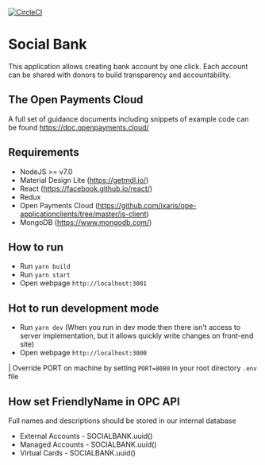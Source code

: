 [![CircleCI](https://circleci.com/gh/sbidolach/socialbank/tree/master.svg?style=svg&circle-token=d1c3483a5035420a95bcf103fd40d19a53df7a78)](https://circleci.com/gh/sbidolach/socialbank/tree/master)

# Social Bank

This application allows creating bank account by one click. Each account can be shared with donors to build transparency and accountability.

## The Open Payments Cloud

A full set of guidance documents including snippets of example code can be found https://doc.openpayments.cloud/

## Requirements

* NodeJS >= v7.0
* Material Design Lite (https://getmdl.io/)
* React (https://facebook.github.io/react/)
* Redux
* Open Payments Cloud (https://github.com/ixaris/ope-applicationclients/tree/master/js-client)
* MongoDB (https://www.mongodb.com/)

## How to run

* Run `yarn build`
* Run `yarn start`
* Open webpage `http://localhost:3001`

## Hot to run development mode

* Run `yarn dev` (When you run in dev mode then there isn't access to server implementation, but it allows quickly write changes on front-end site)
* Open webpage `http://localhost:3000`

| Override PORT on machine by setting ```PORT=8080``` in your root directory ```.env``` file

## How set FriendlyName in OPC API

Full names and descriptions should be stored in our internal database

* External Accounts   - SOCIALBANK.uuid()
* Managed Accounts    - SOCIALBANK.uuid()
* Virtual Cards       - SOCIALBANK.uuid()
